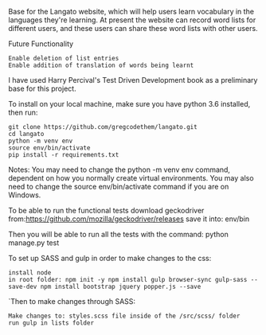 Base for the Langato website, which will help users learn vocabulary in the languages they're learning. At present the website can record word lists for different users, and these users can share these word lists with other users.

Future Functionality

    Enable deletion of list entries
    Enable addition of translation of words being learnt

I have used Harry Percival's Test Driven Development book as a preliminary base for this project.

To install on your local machine, make sure you have python 3.6 installed, then run:
	
	git clone https://github.com/gregcodethem/langato.git
	cd langato
	python -m venv env
	source env/bin/activate
	pip install -r requirements.txt

Notes: You may need to change the python -m venv env command, dependent on how you normally create virtual environments.  You may also need to change the source env/bin/activate command if you are on Windows.


To be able to run the functional tests 
	download geckodriver from:https://github.com/mozilla/geckodriver/releases
	save it into: env/bin

Then you will be able to run all the tests with the command:
	python manage.py test


To set up SASS and gulp in order to make changes to the css:

	install node
	in root folder: npm init -y npm install gulp browser-sync gulp-sass --save-dev npm install bootstrap jquery popper.js --save

`Then to make changes through SASS:

	Make changes to: styles.scss file inside of the /src/scss/ folder
	run gulp in lists folder
